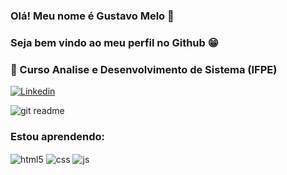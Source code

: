 ### Olá! Meu nome é Gustavo Melo 👋

### Seja bem vindo ao meu perfil no Github 😁

### 📕 Curso Analise e Desenvolvimento de Sistema (IFPE)

[![Linkedin](https://img.shields.io/badge/LinkedIn-0077B5?style=for-the-badge&logo=linkedin&logoColor=white)](https://www.linkedin.com/in/gustavo-melo-187785234/)

  <img align="center" alt="git readme" src="https://github-readme-stats.vercel.app/api/top-langs/?username=Gust4voMelo&layout=compact&theme=transparent" /><br/>

### Estou aprendendo:

<div style="display: inline_block">
  <img align="center" alt="html5" src="https://img.shields.io/badge/HTML5-E34F26?style=for-the-badge&logo=html5&logoColor=white" />
  <img align="center" alt="css" src="https://img.shields.io/badge/CSS3-1572B6?style=for-the-badge&logo=css3&logoColor=white" />
  <img align="center" alt="js" src="https://img.shields.io/badge/JavaScript-F7DF1E?style=for-the-badge&logo=javascript&logoColor=black" />
</div><br/>
